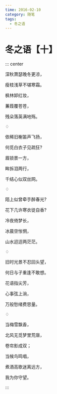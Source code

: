 ```yaml
---
time: 2016-02-10
category: 随笔
tags:
  - 冬之语
---
```


# 冬之语【十】

::: center

深秋萧瑟晚冬更凉，

瘦枝浅草不堪寒霜。

枫林卸红妆，

蒹葭覆苍苍，

残朵落英满地殇。

♢

依稀旧榭笛声飞扬，

何觅白衣子见疏狂?

眉锁景一方，

眸拆泪两行，

千结心似双丝网。

♢

陌上似曾牵手醉春光?

花下几许寒衣徒自香?

冷夜倚梦长，

冰晨空怅惘，

山水迢迢两茫茫。

♢

旧时光景不忍回头望，

何日与子重逢不敢想。

花语指尖芳，

心事弦上淌，

万般愁绪费思量。

♢

当梅雪飘香，

北风无觅梦里荒唐，

卷帘影成双；

当候鸟鸣唱，

煮酒高歌迷离远方，

我为你守望。

:::
